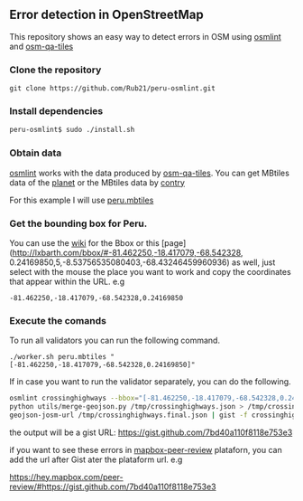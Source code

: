 ## Error detection in OpenStreetMap

This repository shows an easy way to detect errors in OSM using [osmlint](https://github.com/osmlab/osmlint) and [osm-qa-tiles](http://osmlab.github.io/osm-qa-tiles/)

### Clone the repository

`git clone https://github.com/Rub21/peru-osmlint.git`

### Install dependencies

```sh
peru-osmlint$ sudo ./install.sh
```
### Obtain data
[osmlint](https://github.com/osmlab/osmlint) works with the data produced by [osm-qa-tiles](http://osmlab.github.io/osm-qa-tiles/).
You can get MBtiles data of the [planet](http://osmlab.github.io/osm-qa-tiles/) or the MBtiles data by [contry](http://osmlab.github.io/osm-qa-tiles/country.html)

For this example I will use [peru.mbtiles](https://s3.amazonaws.com/mapbox/osm-qa-tiles/latest.country/peru.mbtiles.gz)


### Get the bounding box for Peru.


You can use the [wiki](http://wiki.openstreetmap.org/wiki/User:Ewmjc/Country_bounds) for the Bbox or this [page](http://lxbarth.com/bbox/#-81.462250,-18.417079,-68.542328, 0.24169850,5,-8.53756535080403,-68.43246459960936) as well, just select with the mouse the place you want to work and copy the coordinates that appear within the URL.
e.g

`-81.462250,-18.417079,-68.542328,0.24169850`


### Execute the comands

To run all validators you can run the following command.

`./worker.sh peru.mbtiles "[-81.462250,-18.417079,-68.542328,0.24169850]"`

If in case you want to run the validator separately, you can do the following.

```sh
osmlint crossinghighways --bbox="[-81.462250,-18.417079,-68.542328,0.24169850]"  /tmp/peru.mbtiles > /tmp/crossinghighways.json
python utils/merge-geojson.py /tmp/crossinghighways.json > /tmp/crossinghighways.final.json
geojson-josm-url /tmp/crossinghighways.final.json | gist -f crossinghighways.final.json

```

the output will be  a gist URL: https://gist.github.com/7bd40a110f8118e753e3

if you want to see these errors in [mapbox-peer-review](https://hey.mapbox.com/peer-review/) plataforn, you can add the url after Gist ater the plataform url.
e.g

https://hey.mapbox.com/peer-review/#https://gist.github.com/7bd40a110f8118e753e3